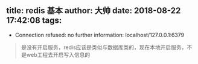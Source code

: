 title: redis 基本
author: 大帅
date: 2018-08-22 17:42:08
tags:
---
- Connection refused: no further information: localhost/127.0.0.1:6379 
> 是没有开启服务，redis应该是类似与数据库类的，现在本地开启服务，不是web工程去开启写入信息的
